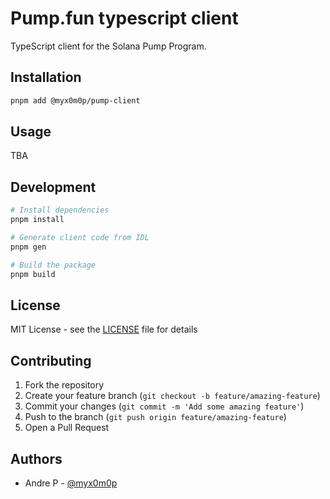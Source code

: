 # Pump.fun typescript client

TypeScript client for the Solana Pump Program.

## Installation

```bash
pnpm add @myx0m0p/pump-client
```

## Usage

TBA

## Development

```bash
# Install dependencies
pnpm install

# Generate client code from IDL
pnpm gen

# Build the package
pnpm build
```

## License

MIT License - see the [LICENSE](LICENSE) file for details

## Contributing

1. Fork the repository
2. Create your feature branch (`git checkout -b feature/amazing-feature`)
3. Commit your changes (`git commit -m 'Add some amazing feature'`)
4. Push to the branch (`git push origin feature/amazing-feature`)
5. Open a Pull Request

## Authors

- Andre P - [@myx0m0p](https://github.com/myx0m0p)
